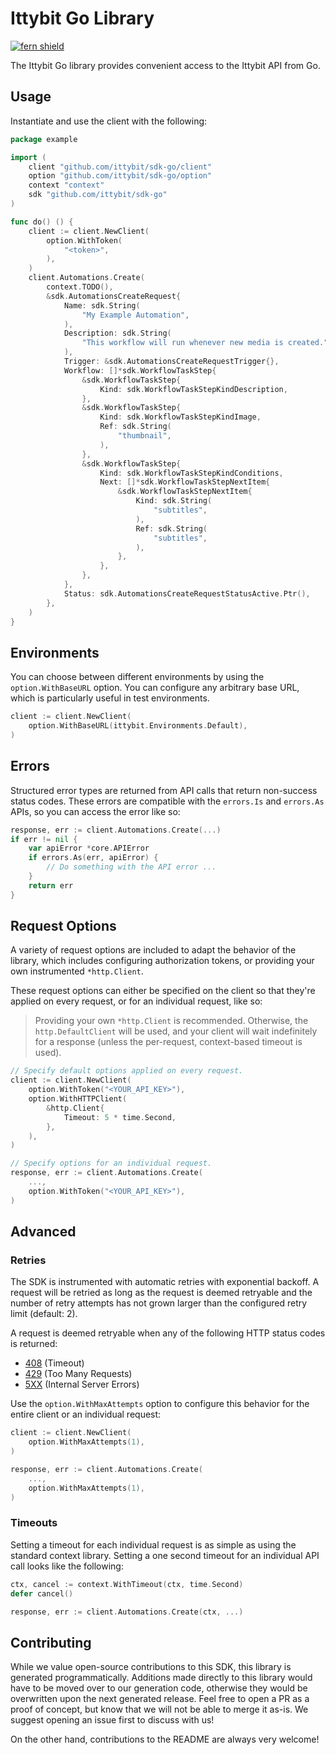 # Ittybit Go Library

[![fern shield](https://img.shields.io/badge/%F0%9F%8C%BF-Built%20with%20Fern-brightgreen)](https://buildwithfern.com?utm_source=github&utm_medium=github&utm_campaign=readme&utm_source=https%3A%2F%2Fgithub.com%2Fittybit%2Fsdk-go)

The Ittybit Go library provides convenient access to the Ittybit API from Go.

## Usage

Instantiate and use the client with the following:

```go
package example

import (
    client "github.com/ittybit/sdk-go/client"
    option "github.com/ittybit/sdk-go/option"
    context "context"
    sdk "github.com/ittybit/sdk-go"
)

func do() () {
    client := client.NewClient(
        option.WithToken(
            "<token>",
        ),
    )
    client.Automations.Create(
        context.TODO(),
        &sdk.AutomationsCreateRequest{
            Name: sdk.String(
                "My Example Automation",
            ),
            Description: sdk.String(
                "This workflow will run whenever new media is created.",
            ),
            Trigger: &sdk.AutomationsCreateRequestTrigger{},
            Workflow: []*sdk.WorkflowTaskStep{
                &sdk.WorkflowTaskStep{
                    Kind: sdk.WorkflowTaskStepKindDescription,
                },
                &sdk.WorkflowTaskStep{
                    Kind: sdk.WorkflowTaskStepKindImage,
                    Ref: sdk.String(
                        "thumbnail",
                    ),
                },
                &sdk.WorkflowTaskStep{
                    Kind: sdk.WorkflowTaskStepKindConditions,
                    Next: []*sdk.WorkflowTaskStepNextItem{
                        &sdk.WorkflowTaskStepNextItem{
                            Kind: sdk.String(
                                "subtitles",
                            ),
                            Ref: sdk.String(
                                "subtitles",
                            ),
                        },
                    },
                },
            },
            Status: sdk.AutomationsCreateRequestStatusActive.Ptr(),
        },
    )
}
```

## Environments

You can choose between different environments by using the `option.WithBaseURL` option. You can configure any arbitrary base
URL, which is particularly useful in test environments.

```go
client := client.NewClient(
    option.WithBaseURL(ittybit.Environments.Default),
)
```

## Errors

Structured error types are returned from API calls that return non-success status codes. These errors are compatible
with the `errors.Is` and `errors.As` APIs, so you can access the error like so:

```go
response, err := client.Automations.Create(...)
if err != nil {
    var apiError *core.APIError
    if errors.As(err, apiError) {
        // Do something with the API error ...
    }
    return err
}
```

## Request Options

A variety of request options are included to adapt the behavior of the library, which includes configuring
authorization tokens, or providing your own instrumented `*http.Client`.

These request options can either be
specified on the client so that they're applied on every request, or for an individual request, like so:

> Providing your own `*http.Client` is recommended. Otherwise, the `http.DefaultClient` will be used,
> and your client will wait indefinitely for a response (unless the per-request, context-based timeout
> is used).

```go
// Specify default options applied on every request.
client := client.NewClient(
    option.WithToken("<YOUR_API_KEY>"),
    option.WithHTTPClient(
        &http.Client{
            Timeout: 5 * time.Second,
        },
    ),
)

// Specify options for an individual request.
response, err := client.Automations.Create(
    ...,
    option.WithToken("<YOUR_API_KEY>"),
)
```

## Advanced

### Retries

The SDK is instrumented with automatic retries with exponential backoff. A request will be retried as long
as the request is deemed retryable and the number of retry attempts has not grown larger than the configured
retry limit (default: 2).

A request is deemed retryable when any of the following HTTP status codes is returned:

- [408](https://developer.mozilla.org/en-US/docs/Web/HTTP/Status/408) (Timeout)
- [429](https://developer.mozilla.org/en-US/docs/Web/HTTP/Status/429) (Too Many Requests)
- [5XX](https://developer.mozilla.org/en-US/docs/Web/HTTP/Status/500) (Internal Server Errors)

Use the `option.WithMaxAttempts` option to configure this behavior for the entire client or an individual request:

```go
client := client.NewClient(
    option.WithMaxAttempts(1),
)

response, err := client.Automations.Create(
    ...,
    option.WithMaxAttempts(1),
)
```

### Timeouts

Setting a timeout for each individual request is as simple as using the standard context library. Setting a one second timeout for an individual API call looks like the following:

```go
ctx, cancel := context.WithTimeout(ctx, time.Second)
defer cancel()

response, err := client.Automations.Create(ctx, ...)
```

## Contributing

While we value open-source contributions to this SDK, this library is generated programmatically.
Additions made directly to this library would have to be moved over to our generation code,
otherwise they would be overwritten upon the next generated release. Feel free to open a PR as
a proof of concept, but know that we will not be able to merge it as-is. We suggest opening
an issue first to discuss with us!

On the other hand, contributions to the README are always very welcome!